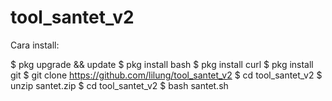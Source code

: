 # tool_santet_v2

Cara install: 

$ pkg upgrade && update
$ pkg install bash
$ pkg install curl
$ pkg install git
$ git clone https://github.com/lilung/tool_santet_v2
$ cd tool_santet_v2
$ unzip santet.zip
$ cd tool_santet_v2
$ bash santet.sh
